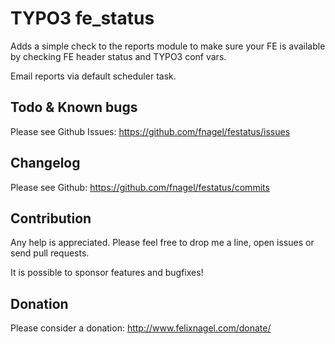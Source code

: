 # TYPO3 fe_status

Adds a simple check to the reports module to make sure your FE is available 
by checking FE header status and TYPO3 conf vars. 

Email reports via default scheduler task.


## Todo & Known bugs

Please see Github Issues: https://github.com/fnagel/festatus/issues


## Changelog

Please see Github: https://github.com/fnagel/festatus/commits


## Contribution

Any help is appreciated. Please feel free to drop me a line, open issues or send pull requests.

It is possible to sponsor features and bugfixes!


## Donation

Please consider a donation: http://www.felixnagel.com/donate/
